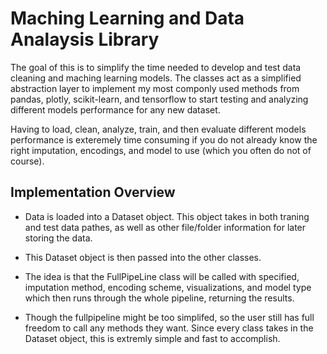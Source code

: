 
# Maching Learning and Data Analaysis Library

The goal of this is to simplify the time needed to develop and test data cleaning and maching learning models. The classes act as a simplified abstraction layer to implement my most componly used methods from pandas, plotly, scikit-learn, and tensorflow to start testing and analyzing different models performance for any new dataset.

Having to load, clean, analyze, train, and then evaluate different models performance is exteremely time consuming if you do not already know the right imputation, encodings, and model to use (which you often do not of course).

## Implementation Overview

- Data is loaded into a Dataset object. This object takes in both traning and test data pathes, as well as other file/folder information for later storing the data.

- This Dataset object is then passed into the other classes.

- The idea is that the FullPipeLine class will be called with specified, imputation method, encoding scheme, visualizations, and model type which then runs through the whole pipeline, returning the results.

- Though the fullpipeline might be too simplifed, so the user still has full freedom to call any methods they want. Since every class takes in the Dataset object, this is extremly simple and fast to accomplish.

